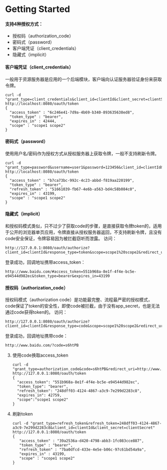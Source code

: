 # Getting Started

#### 支持4种授权方式：

* 授权码（authorization_code）
* 密码式（password）
* 客户端凭证（client_credentials）
* 隐藏式（implicit）

#### 客户端凭证（client_credentials）

一般用于资源服务器是应用的一个后端模块，客户端向认证服务器验证身份来获取令牌。

```
curl -d "grant_type=client_credentials&client_id=clientId&client_secret=clientSecret" http://localhost:8080/oauth/token
{
  "access_token" : "6c246e41-7d9a-4b69-b340-893635638ed8",
  "token_type" : "bearer",
  "expires_in" : 42444,
  "scope" : "scope1 scope2"
}
```

#### 密码式（password）

使用用户名/密码作为授权方式从授权服务器上获取令牌，一般不支持刷新令牌。

```
curl -d "grant_type=password&username=user1&password=123456&client_id=clientId&client_secret=clientSecret" http://localhost:8080/oauth/token
{
  "access_token" : "b7ca73bc-992c-4c23-abbd-f819aa220199",
  "token_type" : "bearer",
  "refresh_token" : "51661039-fb67-4e6b-a563-bd4c58b084c0",
  "expires_in" : 43199,
  "scope" : "scope1 scope2"
}
```

#### 隐藏式（implicit）

和授权码模式类似，只不过少了获取code的步骤，是直接获取令牌token的，适用于公开的浏览器单页应用，令牌直接从授权服务器返回，不支持刷新令牌，且没有code安全保证，令牌容易因为被拦截窃听而泄露。
   访问：
   ```
   http://127.0.0.1:8080/oauth/authorize?client_id=clientId&response_type=token&scope=scope1%20scope2&redirect_uri=http://www.baidu.com
   ```
   登录成功，回调地址携带access_token：
   ```
   http://www.baidu.com/#access_token=551b968a-8e1f-4f4e-bc5e-e94544d982ec&token_type=bearer&expires_in=43199
   ```

#### 授权码（authorization_code）

授权码模式（authorization
code）是功能最完整、流程最严密的授权模式，code保证了token的安全性，即使code被拦截，由于没有app_secret，也是无法通过code获得token的。
   访问：
   ```
   http://127.0.0.1:8080/oauth/authorize?client_id=clientId&response_type=code&scope=scope1%20scope2&redirect_uri=http://www.baidu.com
   ```
   登录成功，回调地址携带code：
   ```
   http://www.baidu.com/?code=s6htPB
   ```
3. 使用code换取access_token

   ```
   curl -d "grant_type=authorization_code&code=s6htPB&redirect_uri=http://www.baidu.com&client_id=clientId&client_secret=clientSecret" http://127.0.0.1:8080/oauth/token
   {
     "access_token": "551b968a-8e1f-4f4e-bc5e-e94544d982ec",
     "token_type": "bearer", 
     "refresh_token": "248dff03-4124-4867-a3c9-7e299d2283c8", 
     "expires_in": 42759, 
     "scope":"scope1 scope2" 
   }  
   ```
4. 刷新token

   ```
   curl -d "grant_type=refresh_token&refresh_token=248dff03-4124-4867-a3c9-7e299d2283c8&client_id=clientId&client_secret=clientSecret" http://127.0.0.1:8080/oauth/token
   {
      "access_token" : "39a2536a-d420-4798-abb3-1fc083cce887",
      "token_type" : "bearer",
      "refresh_token" : "7ba0dfcd-433e-4e5e-b06c-97c61bd54a9a",
      "expires_in" : 43199,
      "scope" : "scope1 scope2"
   }
   ```

